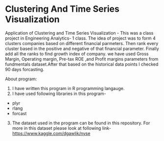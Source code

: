 # Clustering And Time Series Visualization
Application of Clustering and Time Series Visualization -
This was a class project in Engineering Analytics- 1 class. The idea of project was to form 4 clusters companies based on different financial parmeters. Then rank every cluster based in the positive and negative of that financial parameter. Finally add all the ranks to find growth index of company. we have used Gross Margin, Operating margin, Pre-tax ROE ,and Profit margins parameters from fundmentals dataset.After that based on the historical data points I checked 90 days forcasting.

About program:
1. I have written this program in R programming langauge.
2. I have used following libraries in this program-
* plyr
* rlang
* forcast
3. The dataset used in the program can be found in this repository. For more in this dataset please look at following link-
https://www.kaggle.com/dgawlik/nyse


